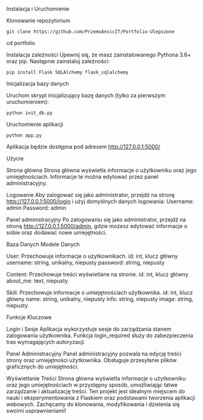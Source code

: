 Instalacja i Uruchomienie

Klonowanie repozytorium

    git clone https://github.com/PrzemoAnvicIT/Portfolio-Ulepszone

cd portfolio

Instalacja zależności
Upewnij się, że masz zainstalowanego Pythona 3.6+ oraz pip. Następnie zainstaluj zależności:
    
    pip install Flask SQLAlchemy flask_sqlalchemy

Inicjalizacja bazy danych

Uruchom skrypt inicjalizujący bazę danych (tylko za pierwszym uruchomieniem):

    python init_db.py

Uruchomienie aplikacji

    python app.py

Aplikacja będzie dostępna pod adresem http://127.0.0.1:5000/


Użycie

Strona główna
Strona główna wyświetla informacje o użytkowniku oraz jego umiejętnościach. Informacje te można edytować przez panel administracyjny.

Logowanie
Aby zalogować się jako administrator, przejdź na stronę http://127.0.0.1:5000/login i użyj domyślnych danych logowania:
    Username: admin
    Password: admin

Panel administracyjny
Po zalogowaniu się jako administrator, przejdź na stronę http://127.0.0.1:5000/admin, gdzie możesz edytować informacje o sobie oraz dodawać nowe umiejętności.

Baza Danych
Modele Danych

User: Przechowuje informacje o użytkownikach.
    id: int, klucz główny
    username: string, unikalny, niepusty
    password: string, niepusty

Content: Przechowuje treści wyświetlane na stronie.
    id: int, klucz główny
    about_me: text, niepusty

Skill: Przechowuje informacje o umiejętnościach użytkownika.
    id: int, klucz główny
    name: string, unikalny, niepusty
    info: string, niepusty
    image: string, niepusty

Funkcje Kluczowe

Login i Sesje
Aplikacja wykorzystuje sesje do zarządzania stanem zalogowania użytkownika. Funkcja login_required służy do zabezpieczenia tras wymagających autoryzacji.

Panel Administracyjny
Panel administracyjny pozwala na edycję treści strony oraz umiejętności użytkownika. Obsługuje przesyłanie plików graficznych do umiejętności.

Wyświetlanie Treści
Strona główna wyświetla informacje o użytkowniku oraz jego umiejętnościach w przystępny sposób, umożliwiając łatwe zarządzanie i aktualizację treści.
Ten projekt jest idealnym miejscem do nauki i eksperymentowania z Flaskiem oraz podstawami tworzenia aplikacji webowych. Zachęcamy do klonowania, modyfikowania i dzielenia się swoimi usprawnieniami!
